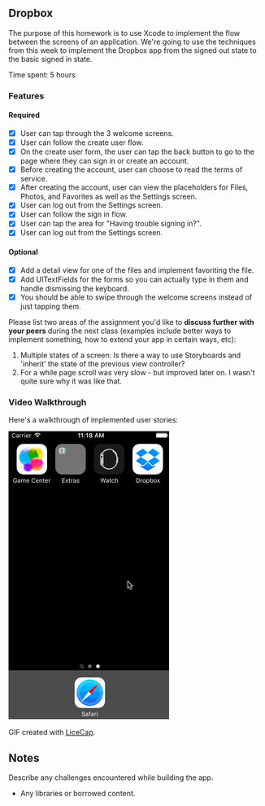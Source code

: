 ## Dropbox

The purpose of this homework is to use Xcode to implement the flow between the screens of an application. We're going to use the techniques from this week to implement the Dropbox app from the signed out state to the basic signed in state.

Time spent: 5 hours

### Features

#### Required

- [X] User can tap through the 3 welcome screens.
- [X] User can follow the create user flow.
- [X] On the create user form, the user can tap the back button to go to the page where they can sign in or create an account.
- [X] Before creating the account, user can choose to read the terms of service.
- [X] After creating the account, user can view the placeholders for Files, Photos, and Favorites as well as the Settings screen.
- [X] User can log out from the Settings screen.
- [X] User can follow the sign in flow.
- [X] User can tap the area for "Having trouble signing in?".
- [X] User can log out from the Settings screen.

#### Optional

- [X] Add a detail view for one of the files and implement favoriting the file.
- [X] Add UITextFields for the forms so you can actually type in them and handle dismissing the keyboard.
- [X] You should be able to swipe through the welcome screens instead of just tapping them.

Please list two areas of the assignment you'd like to **discuss further with your peers** during the next class (examples include better ways to implement something, how to extend your app in certain ways, etc):

1. Multiple states of a screen: Is there a way to use Storyboards and 'inherit' the state of the previous view controller?
2. For a while page scroll was very slow - but improved later on. I wasn't quite sure why it was like that.

### Video Walkthrough 

Here's a walkthrough of implemented user stories:

<img src='dropbox.gif' title='Video Walkthrough' width='' alt='Video Walkthrough' />

GIF created with [LiceCap](http://www.cockos.com/licecap/).

## Notes

Describe any challenges encountered while building the app.

* Any libraries or borrowed content.